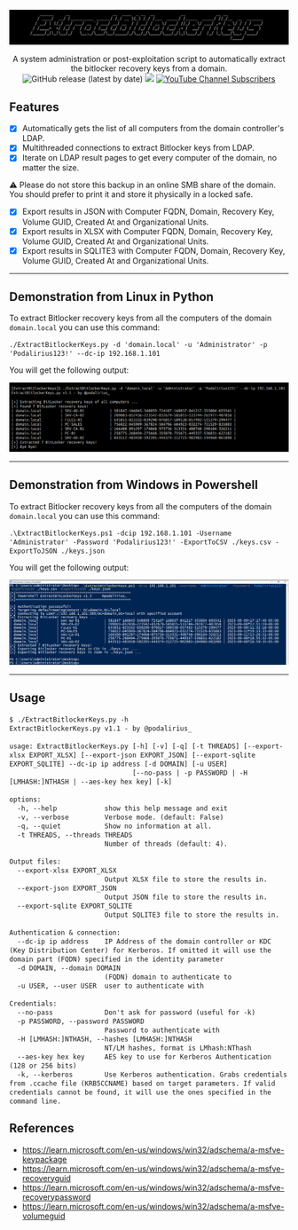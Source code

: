 ![](./.github/banner.png)

<p align="center">
    A system administration or post-exploitation script to automatically extract the bitlocker recovery keys from a domain.
    <br>
    <img alt="GitHub release (latest by date)" src="https://img.shields.io/github/v/release/p0dalirius/ExtractBitlockerKeys">
    <a href="https://twitter.com/intent/follow?screen_name=podalirius_" title="Follow"><img src="https://img.shields.io/twitter/follow/podalirius_?label=Podalirius&style=social"></a>
    <a href="https://www.youtube.com/c/Podalirius_?sub_confirmation=1" title="Subscribe"><img alt="YouTube Channel Subscribers" src="https://img.shields.io/youtube/channel/subscribers/UCF_x5O7CSfr82AfNVTKOv_A?style=social"></a>
    <br>
</p>

## Features

 - [x] Automatically gets the list of all computers from the domain controller's LDAP.
 - [x] Multithreaded connections to extract Bitlocker keys from LDAP.
 - [x] Iterate on LDAP result pages to get every computer of the domain, no matter the size.

⚠️ Please do not store this backup in an online SMB share of the domain. You should prefer to print it and store it physically in a locked safe.
 - [x] Export results in JSON with Computer FQDN, Domain, Recovery Key, Volume GUID, Created At and Organizational Units.
 - [x] Export results in XLSX with Computer FQDN, Domain, Recovery Key, Volume GUID, Created At and Organizational Units.
 - [x] Export results in SQLITE3 with Computer FQDN, Domain, Recovery Key, Volume GUID, Created At and Organizational Units.

---

## Demonstration from Linux in Python

To extract Bitlocker recovery keys from all the computers of the domain `domain.local` you can use this command:

```
./ExtractBitlockerKeys.py -d 'domain.local' -u 'Administrator' -p 'Podalirius123!' --dc-ip 192.168.1.101
```

You will get the following output:

![](./.github/example_python.png)

---

## Demonstration from Windows in Powershell

To extract Bitlocker recovery keys from all the computers of the domain `domain.local` you can use this command:

```
.\ExtractBitlockerKeys.ps1 -dcip 192.168.1.101 -Username 'Administrator' -Password 'Podalirius123!' -ExportToCSV ./keys.csv -ExportToJSON ./keys.json
```

You will get the following output:

![](./.github/example_powershell.png)

---

## Usage

```
$ ./ExtractBitlockerKeys.py -h
ExtractBitlockerKeys.py v1.1 - by @podalirius_

usage: ExtractBitlockerKeys.py [-h] [-v] [-q] [-t THREADS] [--export-xlsx EXPORT_XLSX] [--export-json EXPORT_JSON] [--export-sqlite EXPORT_SQLITE] --dc-ip ip address [-d DOMAIN] [-u USER]
                               [--no-pass | -p PASSWORD | -H [LMHASH:]NTHASH | --aes-key hex key] [-k]

options:
  -h, --help            show this help message and exit
  -v, --verbose         Verbose mode. (default: False)
  -q, --quiet           Show no information at all.
  -t THREADS, --threads THREADS
                        Number of threads (default: 4).

Output files:
  --export-xlsx EXPORT_XLSX
                        Output XLSX file to store the results in.
  --export-json EXPORT_JSON
                        Output JSON file to store the results in.
  --export-sqlite EXPORT_SQLITE
                        Output SQLITE3 file to store the results in.

Authentication & connection:
  --dc-ip ip address    IP Address of the domain controller or KDC (Key Distribution Center) for Kerberos. If omitted it will use the domain part (FQDN) specified in the identity parameter
  -d DOMAIN, --domain DOMAIN
                        (FQDN) domain to authenticate to
  -u USER, --user USER  user to authenticate with

Credentials:
  --no-pass             Don't ask for password (useful for -k)
  -p PASSWORD, --password PASSWORD
                        Password to authenticate with
  -H [LMHASH:]NTHASH, --hashes [LMHASH:]NTHASH
                        NT/LM hashes, format is LMhash:NThash
  --aes-key hex key     AES key to use for Kerberos Authentication (128 or 256 bits)
  -k, --kerberos        Use Kerberos authentication. Grabs credentials from .ccache file (KRB5CCNAME) based on target parameters. If valid credentials cannot be found, it will use the ones specified in the command line.
```

## References

 - https://learn.microsoft.com/en-us/windows/win32/adschema/a-msfve-keypackage
 - https://learn.microsoft.com/en-us/windows/win32/adschema/a-msfve-recoveryguid
 - https://learn.microsoft.com/en-us/windows/win32/adschema/a-msfve-recoverypassword
 - https://learn.microsoft.com/en-us/windows/win32/adschema/a-msfve-volumeguid
